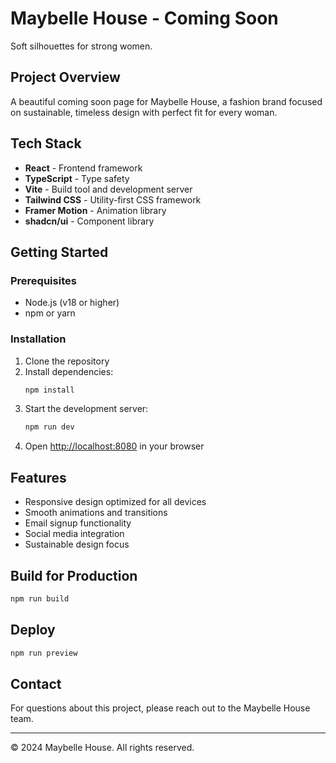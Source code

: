 # Maybelle House - Coming Soon

Soft silhouettes for strong women.

## Project Overview

A beautiful coming soon page for Maybelle House, a fashion brand focused on sustainable, timeless design with perfect fit for every woman.

## Tech Stack

- **React** - Frontend framework
- **TypeScript** - Type safety
- **Vite** - Build tool and development server
- **Tailwind CSS** - Utility-first CSS framework
- **Framer Motion** - Animation library
- **shadcn/ui** - Component library

## Getting Started

### Prerequisites

- Node.js (v18 or higher)
- npm or yarn

### Installation

1. Clone the repository
2. Install dependencies:
   ```bash
   npm install
   ```
3. Start the development server:
   ```bash
   npm run dev
   ```
4. Open [http://localhost:8080](http://localhost:8080) in your browser

## Features

- Responsive design optimized for all devices
- Smooth animations and transitions
- Email signup functionality
- Social media integration
- Sustainable design focus

## Build for Production

```bash
npm run build
```

## Deploy

```bash
npm run preview
```

## Contact

For questions about this project, please reach out to the Maybelle House team.

---

© 2024 Maybelle House. All rights reserved.
